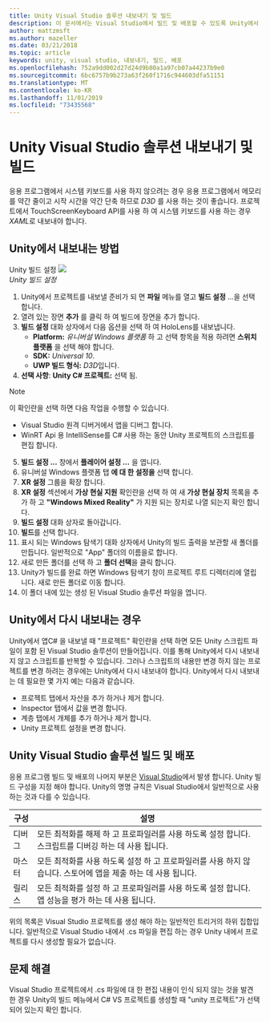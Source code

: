 ```yaml
---
title: Unity Visual Studio 솔루션 내보내기 및 빌드
description: 이 문서에서는 Visual Studio에서 빌드 및 배포할 수 있도록 Unity에서 혼합 현실 프로젝트를 내보내는 방법을 간략하게 설명 합니다.
author: mattzmsft
ms.author: mazeller
ms.date: 03/21/2018
ms.topic: article
keywords: unity, visual studio, 내보내기, 빌드, 배포
ms.openlocfilehash: 752a9dd002d27d24d9b80a1a97cb07a44237b9e0
ms.sourcegitcommit: 6bc6757b9b273a63f260f1716c944603dfa51151
ms.translationtype: MT
ms.contentlocale: ko-KR
ms.lasthandoff: 11/01/2019
ms.locfileid: "73435568"
---
```

# <a name="exporting-and-building-a-unity-visual-studio-solution"></a>Unity Visual Studio 솔루션 내보내기 및 빌드

응용 프로그램에서 시스템 키보드를 사용 하지 않으려는 경우 응용 프로그램에서 메모리를 약간 줄이고 시작 시간을 약간 단축 하므로 *D3D* 를 사용 하는 것이 좋습니다. 프로젝트에서 TouchScreenKeyboard API를 사용 하 여 시스템 키보드를 사용 하는 경우 *XAML*로 내보내야 합니다.

## <a name="how-to-export-from-unity"></a>Unity에서 내보내는 방법

Unity 빌드 설정 ![](images/unitybuildsettings-300px.png)<br>
*Unity 빌드 설정*

1. Unity에서 프로젝트를 내보낼 준비가 되 면 **파일** 메뉴를 열고 **빌드 설정** ...을 선택 합니다.
2. 열려 있는 장면 **추가** 를 클릭 하 여 빌드에 장면을 추가 합니다.
3. **빌드 설정** 대화 상자에서 다음 옵션을 선택 하 여 HoloLens를 내보냅니다.
   * **Platform:** *유니버설 Windows 플랫폼* 하 고 선택 항목을 적용 하려면 **스위치 플랫폼** 을 선택 해야 합니다.
   * **SDK:** *Universal 10*.
   * **UWP 빌드 형식:** *D3D*입니다.
4. **선택 사항**: **Unity C# 프로젝트:** 선택 됨.

>[!NOTE]
>이 확인란을 선택 하면 다음 작업을 수행할 수 있습니다.
>* Visual Studio 원격 디버거에서 앱을 디버그 합니다.
>* WinRT Api 용 IntelliSense를 C# 사용 하는 동안 Unity 프로젝트의 스크립트를 편집 합니다.

5. **빌드 설정 ...** 창에서 **플레이어 설정 ...** 을 엽니다.
6. 유니버설 Windows 플랫폼 탭 **에 대 한 설정을** 선택 합니다.
7. **XR 설정** 그룹을 확장 합니다.
8. **XR 설정** 섹션에서 **가상 현실 지원** 확인란을 선택 하 여 새 **가상 현실 장치** 목록을 추가 하 고 **"Windows Mixed Reality"** 가 지원 되는 장치로 나열 되는지 확인 합니다.
9. **빌드 설정** 대화 상자로 돌아갑니다.
10. **빌드**를 선택 합니다.
11. 표시 되는 Windows 탐색기 대화 상자에서 Unity의 빌드 출력을 보관할 새 폴더를 만듭니다. 일반적으로 "App" 폴더의 이름을로 합니다.
12. 새로 만든 폴더를 선택 하 고 **폴더 선택**을 클릭 합니다.
13. Unity가 빌드를 완료 하면 Windows 탐색기 창이 프로젝트 루트 디렉터리에 열립니다. 새로 만든 폴더로 이동 합니다.
14. 이 폴더 내에 있는 생성 된 Visual Studio 솔루션 파일을 엽니다.

## <a name="when-to-re-export-from-unity"></a>Unity에서 다시 내보내는 경우

Unity에서 앱C# 을 내보낼 때 "프로젝트" 확인란을 선택 하면 모든 Unity 스크립트 파일이 포함 된 Visual Studio 솔루션이 만들어집니다. 이를 통해 Unity에서 다시 내보내지 않고 스크립트를 반복할 수 있습니다. 그러나 스크립트의 내용만 변경 하지 않는 프로젝트를 변경 하려는 경우에는 Unity에서 다시 내보내야 합니다. Unity에서 다시 내보내는 데 필요한 몇 가지 예는 다음과 같습니다.
* 프로젝트 탭에서 자산을 추가 하거나 제거 합니다.
* Inspector 탭에서 값을 변경 합니다.
* 계층 탭에서 개체를 추가 하거나 제거 합니다.
* Unity 프로젝트 설정을 변경 합니다.

## <a name="building-and-deploying-a-unity-visual-studio-solution"></a>Unity Visual Studio 솔루션 빌드 및 배포

응용 프로그램 빌드 및 배포의 나머지 부분은 [Visual Studio](using-visual-studio.md)에서 발생 합니다. Unity 빌드 구성을 지정 해야 합니다. Unity의 명명 규칙은 Visual Studio에서 일반적으로 사용 하는 것과 다를 수 있습니다.

|  구성  |  설명 | 
|----------|----------|
|  디버그  |  모든 최적화를 해제 하 고 프로파일러를 사용 하도록 설정 합니다. 스크립트를 디버깅 하는 데 사용 됩니다. | 
|  마스터  |  모든 최적화를 사용 하도록 설정 하 고 프로파일러를 사용 하지 않습니다. 스토어에 앱을 제출 하는 데 사용 됩니다. | 
|  릴리스  |  모든 최적화를 설정 하 고 프로파일러를 사용 하도록 설정 합니다. 앱 성능을 평가 하는 데 사용 됩니다. | 

위의 목록은 Visual Studio 프로젝트를 생성 해야 하는 일반적인 트리거의 하위 집합입니다. 일반적으로 Visual Studio 내에서 .cs 파일을 편집 하는 경우 Unity 내에서 프로젝트를 다시 생성할 필요가 없습니다.

## <a name="troubleshooting"></a>문제 해결

Visual Studio 프로젝트에서 .cs 파일에 대 한 편집 내용이 인식 되지 않는 것을 발견 한 경우 Unity의 빌드 메뉴에서 C# VS 프로젝트를 생성할 때 "unity 프로젝트"가 선택 되어 있는지 확인 합니다.
